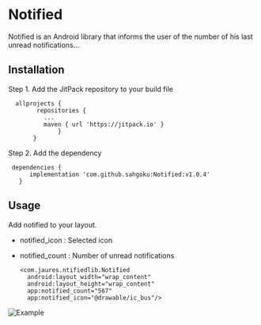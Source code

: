 # Notified
Notified is an Android library that informs the user of the number of his last unread notifications...

## Installation

Step 1. Add the JitPack repository to your build file
         
      allprojects {
            repositories {
              ...
              maven { url 'https://jitpack.io' }
                  }
           }
            
 Step 2. Add the dependency
 
     dependencies {
	      implementation 'com.github.sahgoku:Notified:v1.0.4'
	   }
        
## Usage

Add notified to your layout.

* notified_icon : Selected icon 
* notified_count : Number of unread notifications

      <com.jaures.ntifiedlib.Notified
        android:layout_width="wrap_content"
        android:layout_height="wrap_content"
        app:notified_count="567"
        app:notified_icon="@drawable/ic_bus"/>
	
![Example](link-to-image)

